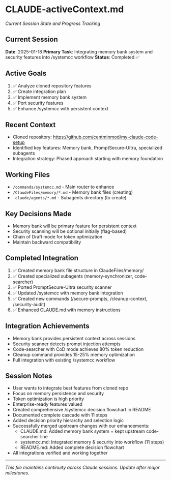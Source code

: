 # CLAUDE-activeContext.md
*Current Session State and Progress Tracking*

## Current Session
**Date**: 2025-01-18
**Primary Task**: Integrating memory bank system and security features into /systemcc workflow
**Status**: Completed ✅

## Active Goals
1. ✅ Analyze cloned repository features
2. ✅ Create integration plan
3. ✅ Implement memory bank system
4. ✅ Port security features
5. ✅ Enhance /systemcc with persistent context

## Recent Context
- Cloned repository: https://github.com/centminmod/my-claude-code-setup
- Identified key features: Memory bank, PromptSecure-Ultra, specialized subagents
- Integration strategy: Phased approach starting with memory foundation

## Working Files
- `/commands/systemcc.md` - Main router to enhance
- `/ClaudeFiles/memory/*.md` - Memory bank files (creating)
- `.claude/agents/*.md` - Subagents directory (to create)

## Key Decisions Made
- Memory bank will be primary feature for persistent context
- Security scanning will be optional initially (flag-based)
- Chain of Draft mode for token optimization
- Maintain backward compatibility

## Completed Integration
1. ✅ Created memory bank file structure in ClaudeFiles/memory/
2. ✅ Created specialized subagents (memory-synchronizer, code-searcher)
3. ✅ Ported PromptSecure-Ultra security scanner
4. ✅ Updated /systemcc with memory bank integration
5. ✅ Created new commands (/secure-prompts, /cleanup-context, /security-audit)
6. ✅ Enhanced CLAUDE.md with memory instructions

## Integration Achievements
- Memory bank provides persistent context across sessions
- Security scanner detects prompt injection attempts
- Code-searcher with CoD mode achieves 80% token reduction
- Cleanup command provides 15-25% memory optimization
- Full integration with existing /systemcc workflow

## Session Notes
- User wants to integrate best features from cloned repo
- Focus on memory persistence and security
- Token optimization is high priority
- Enterprise-ready features valued
- Created comprehensive /systemcc decision flowchart in README
- Documented complete cascade with 11 steps
- Added decision priority hierarchy and selection logic
- Successfully merged upstream changes with our enhancements:
  - CLAUDE.md: Added memory bank system + kept upstream code-searcher line
  - systemcc.md: Integrated memory & security into workflow (11 steps)
  - README.md: Added complete decision flowchart
- All integrations verified and working together

---
*This file maintains continuity across Claude sessions. Update after major milestones.*
